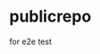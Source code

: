 # publicrepo
for e2e test





























































































































































































































































































































































































































































































































































































































































































































































































































































































































































































































































































































































































































































































































































































































































































































































































































































































































































































